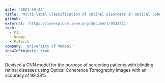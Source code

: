 ```yaml
---
date: '2021-09-23'
title: 'Multi-label Classification of Retinal Disorders in Optical Coherence Tomography'
github: ''
external: 'https://ieeexplore.ieee.org/document/9532711'
tech:
  - PIL
  - Numpy
  - PyTorch
company: 'University of Mumbai'
showInProjects: true
---
```


Devised a CNN model for the purpose of screening patients with blinding retinal diseases using Optical Coherence Tomography images with an accuracy of 99.38%.